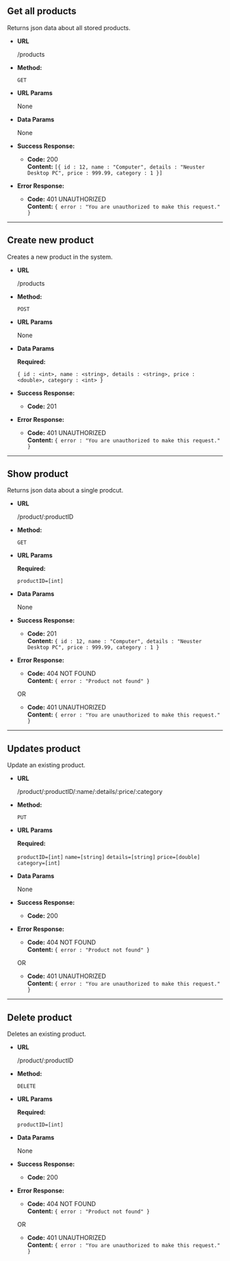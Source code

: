**Get all products**
----
  Returns json data about all stored products.

* **URL**

  /products

* **Method:**

  `GET`
  
*  **URL Params**

    None

* **Data Params**

  None

* **Success Response:**

  * **Code:** 200 <br />
    **Content:** `[{ id : 12, name : "Computer", details : "Neuster Desktop PC", price : 999.99, category : 1 }]`
 
* **Error Response:**

  * **Code:** 401 UNAUTHORIZED <br />
    **Content:** `{ error : "You are unauthorized to make this request." }`
    
----------------------------

**Create new product**
----
  Creates a new product in the system.

* **URL**

  /products

* **Method:**

  `POST`
  
*  **URL Params**

    None

* **Data Params**

  **Required:**
  
  `{ id : <int>, name : <string>, details : <string>, price : <double>, category : <int> }`

* **Success Response:**

  * **Code:** 201 <br />
 
* **Error Response:**
  
  * **Code:** 401 UNAUTHORIZED <br />
    **Content:** `{ error : "You are unauthorized to make this request." }`
    
----------------------------

**Show product**
----
  Returns json data about a single prodcut.

* **URL**

  /product/:productID

* **Method:**

  `GET`
  
*  **URL Params**

   **Required:**
 
   `productID=[int]`

* **Data Params**

  None

* **Success Response:**

  * **Code:** 201 <br />
    **Content:** `{ id : 12, name : "Computer", details : "Neuster Desktop PC", price : 999.99, category : 1 }`
 
* **Error Response:**

  * **Code:** 404 NOT FOUND <br />
    **Content:** `{ error : "Product not found" }`

  OR

  * **Code:** 401 UNAUTHORIZED <br />
    **Content:** `{ error : "You are unauthorized to make this request." }`
    
----------------------------

**Updates product**
----
  Update an existing product.

* **URL**

  /product/:productID/:name/:details/:price/:category

* **Method:**

  `PUT`
  
*  **URL Params**

   **Required:**
 
   `productID=[int]`
   `name=[string]`
   `details=[string]`
   `price=[double]`
   `category=[int]`

* **Data Params**

  None

* **Success Response:**

  * **Code:** 200 <br />
 
* **Error Response:**

  * **Code:** 404 NOT FOUND <br />
    **Content:** `{ error : "Product not found" }`

  OR

  * **Code:** 401 UNAUTHORIZED <br />
    **Content:** `{ error : "You are unauthorized to make this request." }`
    
----------------------------

**Delete product**
----
  Deletes an existing product.

* **URL**

  /product/:productID

* **Method:**

  `DELETE`
  
*  **URL Params**

   **Required:**
 
   `productID=[int]`

* **Data Params**

  None

* **Success Response:**

  * **Code:** 200 <br />
 
* **Error Response:**

  * **Code:** 404 NOT FOUND <br />
    **Content:** `{ error : "Product not found" }`

  OR

  * **Code:** 401 UNAUTHORIZED <br />
    **Content:** `{ error : "You are unauthorized to make this request." }`
